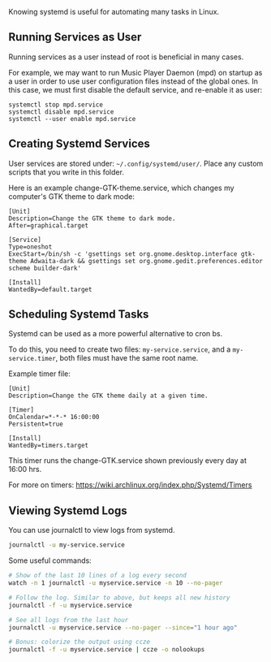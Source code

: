 
Knowing systemd is useful for automating many tasks in Linux.

## Running Services as User

Running services as a user instead of root is beneficial in many cases.

For example, we may want to run Music Player Daemon (mpd) on startup as a user in order to use user configuration files instead of the global ones. In this case, we must first disable the default service, and re-enable it as user:

    systemctl stop mpd.service
    systemctl disable mpd.service
    systemctl --user enable mpd.service

## Creating Systemd Services

User services are stored under: `~/.config/systemd/user/`. Place any custom scripts that you write in this folder.

Here is an example change-GTK-theme.service, which changes my computer's GTK theme to dark mode:

```systemd
[Unit]
Description=Change the GTK theme to dark mode.
After=graphical.target

[Service]
Type=oneshot
ExecStart=/bin/sh -c 'gsettings set org.gnome.desktop.interface gtk-theme Adwaita-dark && gsettings set org.gnome.gedit.preferences.editor scheme builder-dark'

[Install]
WantedBy=default.target
```

## Scheduling Systemd Tasks

Systemd can be used as a more powerful alternative to cron bs.

To do this, you need to create two files:  `my-service.service`, and a `my-service.timer`, both files must have the same root name.

Example timer file:

```systemd
[Unit]
Description=Change the GTK theme daily at a given time.

[Timer]
OnCalendar=*-*-* 16:00:00
Persistent=true

[Install]
WantedBy=timers.target
```
This timer runs the change-GTK.service shown previously every day at 16:00 hrs.

For more on timers: https://wiki.archlinux.org/index.php/Systemd/Timers


## Viewing Systemd Logs

You can use journalctl to view logs from systemd.

```bash
journalctl -u my-service.service
```

Some useful commands:

```bash
# Show of the last 10 lines of a log every second
watch -n 1 journalctl -u myservice.service -n 10 --no-pager

# Follow the log. Similar to above, but keeps all new history
journalctl -f -u myservice.service

# See all logs from the last hour
journalctl -u myservice.service --no-pager --since="1 hour ago"

# Bonus: colorize the output using ccze
journalctl -f -u myservice.service | ccze -o nolookups
```
